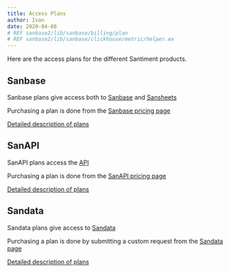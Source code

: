 ```yaml
---
title: Access Plans
author: Ivan
date: 2020-04-08
# REF sanbase2/lib/sanbase/billing/plan
# REF sanbase2/lib/sanbase/clickhouse/metric/helper.ex
---
```


Here are the access plans for the different Santiment products.

## Sanbase

Sanbase plans give access both to [Sanbase](/sanbase) and
[Sansheets](/sansheets)

Purchasing a plan is done from the [Sanbase pricing page](https://app.santiment.net/pricing)

[Detailed description of plans](/products-and-plans/access-plans/sanbase)

## SanAPI

SanAPI plans access the [API](/sanapi)

Purchasing a plan is done from the [SanAPI pricing page](https://neuro.santiment.net/#pricing)

[Detailed description of plans](/products-and-plans/access-plans/sanapi)

## Sandata

Sandata plans give access to [Sandata](/sandata)

Purchasing a plan is done by submitting a custom request from the [Sandata page](https://santiment.net/sandata/)

[Detailed description of plans](/products-and-plans/access-plans/sandata)
